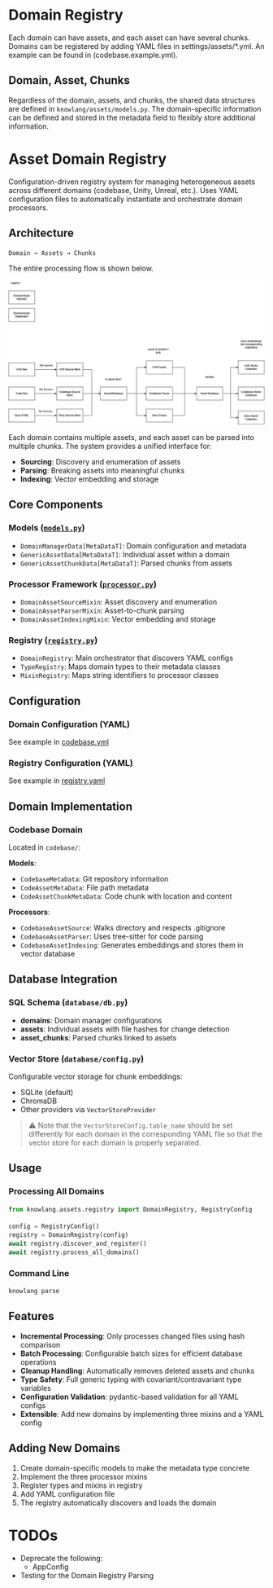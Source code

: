 # Domain Registry

Each domain can have assets, and each asset can have several chunks.
Domains can be registered by adding YAML files in settings/assets/\*.yml. An example can be found in (codebase.example.yml).

## Domain, Asset, Chunks

Regardless of the domain, assets, and chunks, the shared data structures are defined in `knowlang/assets/models.py`.
The domain-specific information can be defined and stored in the metadata field to flexibly store additional information.

# Asset Domain Registry

Configuration-driven registry system for managing heterogeneous assets across different domains (codebase, Unity, Unreal, etc.). Uses YAML configuration files to automatically instantiate and orchestrate domain processors.

## Architecture

```
Domain → Assets → Chunks
```

The entire processing flow is shown below.

![Domain,Asset,Registry](knowlang/assets/DomainAssetChunk.jpg)

Each domain contains multiple assets, and each asset can be parsed into multiple chunks. The system provides a unified interface for:

- **Sourcing**: Discovery and enumeration of assets
- **Parsing**: Breaking assets into meaningful chunks
- **Indexing**: Vector embedding and storage

## Core Components

### Models ([`models.py`](knowlang/assets/models.py))

- `DomainManagerData[MetaDataT]`: Domain configuration and metadata
- `GenericAssetData[MetaDataT]`: Individual asset within a domain
- `GenericAssetChunkData[MetaDataT]`: Parsed chunks from assets

### Processor Framework ([`processor.py`](knowlang/assets/processor.py))

- `DomainAssetSourceMixin`: Asset discovery and enumeration
- `DomainAssetParserMixin`: Asset-to-chunk parsing
- `DomainAssetIndexingMixin`: Vector embedding and storage

### Registry ([`registry.py`](knowlang/assets/registry.py))

- `DomainRegistry`: Main orchestrator that discovers YAML configs
- `TypeRegistry`: Maps domain types to their metadata classes
- `MixinRegistry`: Maps string identifiers to processor classes

## Configuration

### Domain Configuration (YAML)

See example in [codebase.yml](../../settings/assets/codebase.example.yaml)

### Registry Configuration (YAML)

See example in [registry.yaml](../../settings/registry.example.yaml)

## Domain Implementation

### Codebase Domain

Located in `codebase/`:

**Models**:

- `CodebaseMetaData`: Git repository information
- `CodeAssetMetaData`: File path metadata
- `CodeAssetChunkMetaData`: Code chunk with location and content

**Processors**:

- `CodebaseAssetSource`: Walks directory and respects .gitignore
- `CodebaseAssetParser`: Uses tree-sitter for code parsing
- `CodebaseAssetIndexing`: Generates embeddings and stores them in vector database

## Database Integration

### SQL Schema (`database/db.py`)

- **domains**: Domain manager configurations
- **assets**: Individual assets with file hashes for change detection
- **asset_chunks**: Parsed chunks linked to assets

### Vector Store (`database/config.py`)

Configurable vector storage for chunk embeddings:

- SQLite (default)
- ChromaDB
- Other providers via `VectorStoreProvider`

> ⚠️ Note that the `VectorStoreConfig.table_name` should be set differently for each domain in the corresponding YAML file so that the vector store for each domain is properly separated.

## Usage

### Processing All Domains

```python
from knowlang.assets.registry import DomainRegistry, RegistryConfig

config = RegistryConfig()
registry = DomainRegistry(config)
await registry.discover_and_register()
await registry.process_all_domains()
```

### Command Line

```bash
knowlang parse
```

## Features

- **Incremental Processing**: Only processes changed files using hash comparison
- **Batch Processing**: Configurable batch sizes for efficient database operations
- **Cleanup Handling**: Automatically removes deleted assets and chunks
- **Type Safety**: Full generic typing with covariant/contravariant type variables
- **Configuration Validation**: pydantic-based validation for all YAML configs
- **Extensible**: Add new domains by implementing three mixins and a YAML config

## Adding New Domains

1. Create domain-specific models to make the metadata type concrete
2. Implement the three processor mixins
3. Register types and mixins in registry
4. Add YAML configuration file
5. The registry automatically discovers and loads the domain

##

# TODOs

- Deprecate the following:
  - AppConfig
- Testing for the Domain Registry Parsing
